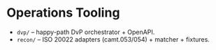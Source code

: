# Operations Tooling

- `dvp/` – happy-path DvP orchestrator + OpenAPI.
- `recon/` – ISO 20022 adapters (camt.053/054) + matcher + fixtures.
